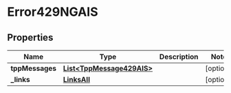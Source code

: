 # Error429NGAIS

## Properties
Name | Type | Description | Notes
------------ | ------------- | ------------- | -------------
**tppMessages** | [**List&lt;TppMessage429AIS&gt;**](TppMessage429AIS.md) |  |  [optional]
**_links** | [**LinksAll**](LinksAll.md) |  |  [optional]
